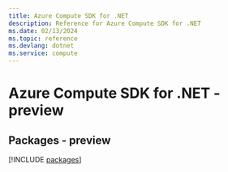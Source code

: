 ```yaml
---
title: Azure Compute SDK for .NET
description: Reference for Azure Compute SDK for .NET
ms.date: 02/13/2024
ms.topic: reference
ms.devlang: dotnet
ms.service: compute
---
```

# Azure Compute SDK for .NET - preview
## Packages - preview
[!INCLUDE [packages](compute-index.md)]